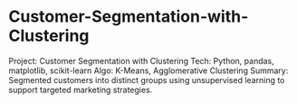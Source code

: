 # Customer-Segmentation-with-Clustering
 Project: Customer Segmentation with Clustering
 Tech: Python, pandas, matplotlib, scikit-learn
 Algo: K-Means, Agglomerative Clustering
 Summary: Segmented customers into distinct groups using unsupervised learning to support targeted marketing strategies.

